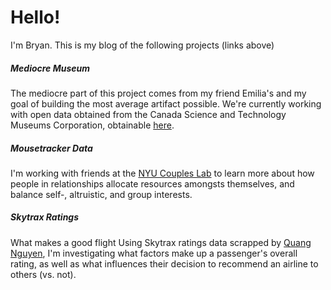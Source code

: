 <!-- 
.. title: Hello!
.. slug: hello
.. date: 2016-05-02 22:31:43 UTC-04:00
.. tags: 
.. category: 
.. link: 
.. description: 
.. type: text
-->

# Hello!
I'm Bryan. 
This is my blog of the following projects (links above)

##### Mediocre Museum
The mediocre part of this project comes from my friend Emilia's and my goal of building the most average artifact possible. We're currently working with open data obtained from the Canada Science and Technology Museums Corporation, obtainable [here][museum].

##### Mousetracker Data
I'm working with friends at the [NYU Couples Lab][coupleslab] to learn more about how people in relationships allocate resources amongsts themselves, and balance self-, altruistic, and group interests.

##### Skytrax Ratings
What makes a good flight Using Skytrax ratings data scrapped by [Quang Nguyen][skytrax], I'm investigating what factors make up a passenger's overall rating, as well as what influences their decision to recommend an airline to others (vs. not).



[museum]: <http://techno-science.ca/en/data.php>

[skytrax]: <https://github.com/quankiquanki/skytrax-reviews-dataset/tree/master/data>

[coupleslab]: <http://www.psych.nyu.edu/couples/>
